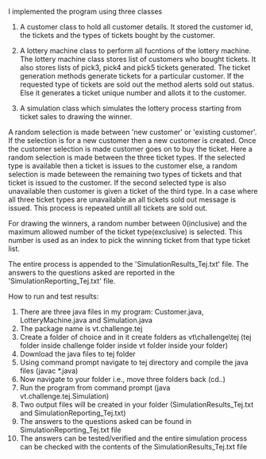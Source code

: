 I implemented the program using three classes

1. A customer class to hold all customer details. It stored the customer id, the tickets and the types of tickets bought by the customer.

2. A lottery machine class to perform all fucntions of the lottery machine.
The lottery machine class stores list of customers who bought tickets. It also stores lists of pick3, pick4 and pick5 tickets generated.
The ticket generation methods generate tickets for a particular customer. If the requested type of tickets are sold out the method alerts sold out status. Else it generates a ticket unique number and allots it to the customer. 

3. A simulation class which simulates the lottery process starting from ticket sales to drawing the winner.

A random selection is made between 'new customer' or 'existing customer'. If the selection is for a new customer then a new customer is created. Once the customer selection is made customer goes on to buy the ticket. Here a random selection is made between the three ticket types. If the selected type is available then a ticket is issues to the customer else, a random selection is made beteween the remaining two types of tickets and that ticket is issued to the customer. If the second selected type is also unavailable then customer is given a ticket of the third type. In a case where all three ticket types are unavailable an all tickets sold out message is issued. This process is repeated untill all tickets are sold out.

For drawing the winners, a random number between 0(inclusive) and the maximum allowed number of the ticket type(exclusive) is selected. This number is used as an index to pick the winning ticket from that type ticket list.

The entire process is appended to the 'SimulationResults_Tej.txt' file. The answers to the questions asked are reported in the 'SimulationReporting_Tej.txt' file.


How to run and test results:
1. There are three java files in my program: Customer.java, LotteryMachine.java and Simulation.java
2. The package name is vt.challenge.tej
3. Create a folder of choice and in it create folders as vt\challenge\tej (tej folder inside challenge folder inside vt folder inside your folder)
4. Download the java files to tej folder
5. Using command prompt navigate to tej directory and compile the java files (javac *.java)
6. Now navigate to your folder i.e., move three folders back (cd..)
7. Run the program from command prompt (java vt.challenge.tej.Simulation)
8. Two output files will be created in your folder (SimulationResults_Tej.txt and SimulationReporting_Tej.txt)
9. The answers to the questions asked can be found in SimulationReporting_Tej.txt file
10. The answers can be tested/verified and the entire simulation process can be checked with the contents of the SimulationResults_Tej.txt file
